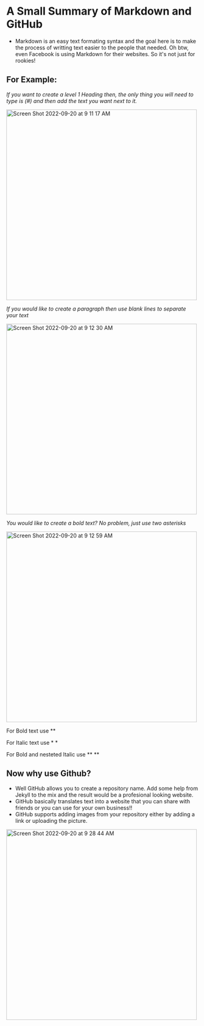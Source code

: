 # A Small Summary of Markdown and GitHub

* Markdown is an easy text formating syntax and the goal here is to make the process of writting text easier to the people that needed. Oh btw, even Facebook is using Markdown for their websites. So it's not just for rookies!

## For Example:

*If you want to create a level 1 Heading then, the only thing you will need to type is (#) and then add the text you want next to it.*

<img width="500" alt="Screen Shot 2022-09-20 at 9 11 17 AM" src="https://user-images.githubusercontent.com/113934137/191267288-cae6e427-2a2a-469f-b111-a16886b2389c.png">

*If you would like to create a paragraph then use blank lines to separate your text*

<img width="500" alt="Screen Shot 2022-09-20 at 9 12 30 AM" src="https://user-images.githubusercontent.com/113934137/191267771-01c8209f-6baf-4e2a-9a58-65dedc01deb1.png">

*You would like to create a bold text? No problem, just use two asterisks*

<img width="500" alt="Screen Shot 2022-09-20 at 9 12 59 AM" src="https://user-images.githubusercontent.com/113934137/191268206-9b2bfc45-8566-4d4f-9a78-c293bc4212d0.png">

For Bold text use **

For Italic text use * *

For Bold and nesteted Italic use ** **


## Now why use Github?

* Well GitHub allows you to create a repository name. Add some help from Jekyll to the mix and the result would be a profesional looking website.
* GitHub basically translates text into a website that you can share with friends or you can use for your own business!!
* GitHub supports adding images from your repository either by adding a link or uploading the picture.

<img width="500" alt="Screen Shot 2022-09-20 at 9 28 44 AM" src="https://user-images.githubusercontent.com/113934137/191270901-c198c67e-3758-41a0-9f9b-90e0dd1a2ff6.png">
